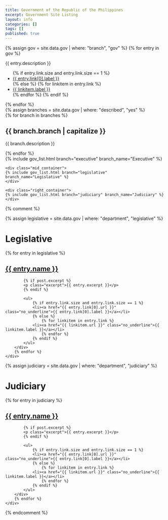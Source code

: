 ```yaml
---
title: Government of the Republic of the Philippines
excerpt: Government Site Listing
layout: info
categories: []
tags: []
published: true
---
```


<div class="gov_definition">
{% assign gov = site.data.gov | where: "branch", "gov" %}
{% for entry in gov %}
<p>{{ entry.description }}</p>
<ul>
    {% if entry.link.size and entry.link.size == 1 %}
    <li><a href="{{ entry.link[0].url }}" class="no_underline">{{ entry.link[0].label }}</a></li>
    {% else %}
        {% for linkitem in entry.link %}
    <li><a href="{{ linkitem.url }}" class="no_underline">{{ linkitem.label }}</a></li>
        {% endfor %}
    {% endif %}
</ul>
{% endfor %}
</div>

<div class="branch_definition">
{% assign branches = site.data.gov | where: "described", "yes" %}
<div class="block block_default_fonts">
    <div class="entries">
    {% for branch in branches %}
        <div class="entry">
            <h2>{{ branch.branch | capitalize }}</h2>
            <p>{{ branch.description }}</p>
        </div>
    {% endfor %}
    </div>
</div>
</div>

<div class="section_container">
    <div class="left_container">
    {% include gov_list.html branch="executive" branch_name="Executive" %}
    </div>

    <div class="mid_container">
    {% include gov_list.html branch="legislative" branch_name="Legislative" %}
    </div>

    <div class="right_container">
    {% include gov_list.html branch="judiciary" branch_name="Judiciary" %}
    </div>
</div>

{% comment %}


{% assign legislative = site.data.gov | where: "department", "legislative" %}
<div class="block sub_block block_default_fonts">
    <h1>Legislative</h1>
    <div class="entries">
        {% for entry in legislative %}
        <div class="entry">
            <h2><a href="{{ entry.url }}.html">{{ entry.name }}</a></h2>

            {% if post.excerpt %}
            <p class="excerpt">{{ entry.excerpt }}</p>
            {% endif %}

            <ul>
                {% if entry.link.size and entry.link.size == 1 %}
                <li><a href="{{ entry.link[0].url }}" class="no_underline">{{ entry.link[0].label }}</a></li>
                {% else %}
                    {% for linkitem in entry.link %}
                <li><a href="{{ linkitem.url }}" class="no_underline">{{ linkitem.label }}</a></li>
                    {% endfor %}
                {% endif %}
            </ul>
        </div>
        {% endfor %}
    </div>
</div>
</div>

<div class="right_container">
{% assign judiciary = site.data.gov | where: "department", "judiciary" %}
<div class="block sub_block block_default_fonts">
    <h1>Judiciary</h1>
    <div class="entries">
        {% for entry in judiciary %}
        <div class="entry">
            <h2><a href="{{ entry.url }}.html">{{ entry.name }}</a></h2>

            {% if post.excerpt %}
            <p class="excerpt">{{ entry.excerpt }}</p>
            {% endif %}

            <ul>
                {% if entry.link.size and entry.link.size == 1 %}
                <li><a href="{{ entry.link[0].url }}" class="no_underline">{{ entry.link[0].label }}</a></li>
                {% else %}
                    {% for linkitem in entry.link %}
                <li><a href="{{ linkitem.url }}" class="no_underline">{{ linkitem.label }}</a></li>
                    {% endfor %}
                {% endif %}
            </ul>
        </div>
        {% endfor %}
    </div>
</div>
</div>
{% endcomment %}
